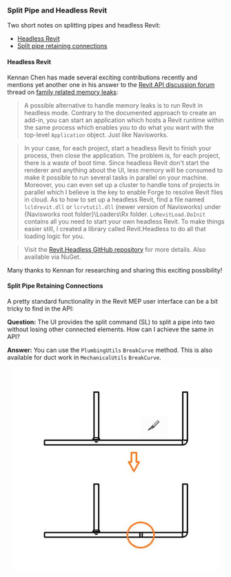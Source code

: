 <head>
<meta http-equiv="Content-Type" content="text/html; charset=utf-8">
<link rel="stylesheet" type="text/css" href="bc.css">
<script src="https://cdn.rawgit.com/google/code-prettify/master/loader/run_prettify.js" type="text/javascript"></script>
<script async src="https://platform.twitter.com/widgets.js" charset="utf-8"></script>
</head>

<!---


twitter:

Two short notes on splitting pipes retaining connections and headless Revit, launching it with no user interface with the #RevitAPI #DynamoBim @AutodeskForge @AutodeskRevit #bim #ForgeDevCon http://bit.ly/rvtheadless

Two short notes on splitting pipes retaining connections and headless Revit, launching it with no user interface...

&ndash; 
...

linkedin:

#bim #DynamoBim #ForgeDevCon #Revit #API #IFC #SDK #AI #VisualStudio #Autodesk #AEC #adsk

the [Revit API discussion forum](http://forums.autodesk.com/t5/revit-api-forum/bd-p/160) thread

<center>
<img src="img/" alt="" title="" width="100"/>
<p style="font-size: 80%; font-style:italic"></p>
</center>

-->

### Split Pipe and Headless Revit

Two short notes on splitting pipes and headless Revit:

- [Headless Revit](#2)
- [Split pipe retaining connections](#3)

#### <a name="2"></a> Headless Revit

Kennan Chen has made several exciting contributions recently and mentions yet another one in his answer to
the [Revit API discussion forum](http://forums.autodesk.com/t5/revit-api-forum/bd-p/160) thread
on [family related memory leaks](https://forums.autodesk.com/t5/revit-api-forum/family-related-memory-leaks/m-p/8738515):

> A possible alternative to handle memory leaks is to run Revit in headless mode.
Contrary to the documented approach to create an add-in, you can start an application which hosts a Revit runtime within the same process which enables you to do what you want with the top-level `Application` object.
Just like Navisworks.

> In your case, for each project, start a headless Revit to finish your process, then close the application.
The problem is, for each project, there is a waste of boot time.
Since headless Revit don't start the renderer and anything about the UI, less memory will be consumed to make it possible to run several tasks in parallel on your machine.
Moreover, you can even set up a cluster to handle tons of projects in parallel which I believe is the key to enable Forge to resolve Revit files in cloud.
As to how to set up a headless Revit, find a file named `lcldrevit.dll` or `lcrvtutil.dll` (newer version of Navisworks) under {Navisworks root folder}\Loaders\Rx folder.
`LcRevitLoad.DoInit` contains all you need to start your own headless Revit.
To make things easier still, I created a library called Revit.Headless to do all that loading logic for you.

> Visit the [Revit.Headless GitHub repository](https://github.com/KennanChan/Revit.Headless) for more details.
Also available via NuGet.

Many thanks to Kennan for researching and sharing this exciting possibility!

#### <a name="3"></a> Split Pipe Retaining Connections

A pretty standard functionality in the Revit MEP user interface can be a bit tricky to find in the API:

**Question:** The UI provides the split command (SL) to split a pipe into two without losing other connected elements.
How can I achieve the same in API?

**Answer:** You can use the `PlumbingUtils` `BreakCurve` method.
This is also available for duct work in `MechanicalUtils` `BreakCurve`.

<center>
<img src="img/split_pipe_retaining_connections.jpg" alt="Split pipe retaining connections" title="Split pipe retaining connections" width="481"/>
</center>

